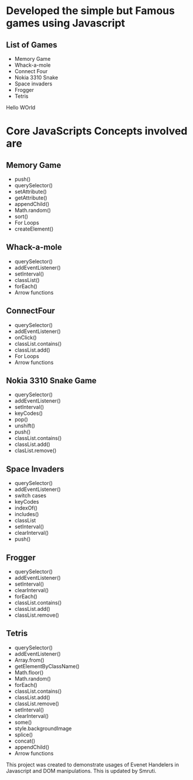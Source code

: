 # Developed the simple but Famous games using Javascript

## List of Games

- Memory Game
- Whack-a-mole
- Connect Four
- Nokia 3310 Snake
- Space invaders
- Frogger
- Tetris

Hello WOrld

# Core JavaScripts Concepts involved are

## Memory Game

- push()
- querySelector()
- setAttribute()
- getAttribute()
- appendChild()
- Math.random()
- sort()
- For Loops
- createElement()

## Whack-a-mole

- querySelector()
- addEventListener()
- setInterval()
- classList()
- forEach()
- Arrow functions

## ConnectFour

- querySelector()
- addEventListener()
- onClick()
- classList.contains()
- classList.add()
- For Loops
- Arrow functions

## Nokia 3310 Snake Game

- querySelector()
- addEventListener()
- setInterval()
- keyCodes()
- pop()
- unshift()
- push()
- classList.contains()
- classList.add()
- clasList.remove()

## Space Invaders

- querySelector()
- addEventListener()
- switch cases
- keyCodes
- indexOf()
- includes()
- classList
- setInterval()
- clearInterval()
- push()

## Frogger

- querySelector()
- addEventListener()
- setInterval()
- clearInterval()
- forEach()
- classList.contains()
- classList.add()
- classList.remove()

## Tetris

- querySelector()
- addEventListener()
- Array.from()
- getElementByClassName()
- Math.floor()
- Math.random()
- forEach()
- classList.contains()
- classList.add()
- classList.remove()
- setInterval()
- clearInterval()
- some()
- style.backgroundImage
- splice()
- concat()
- appendChild()
- Arrow functions

This project was created to demonstrate usages of Evenet Handelers in Javascript and DOM manipulations.
This is updated by Smruti.
